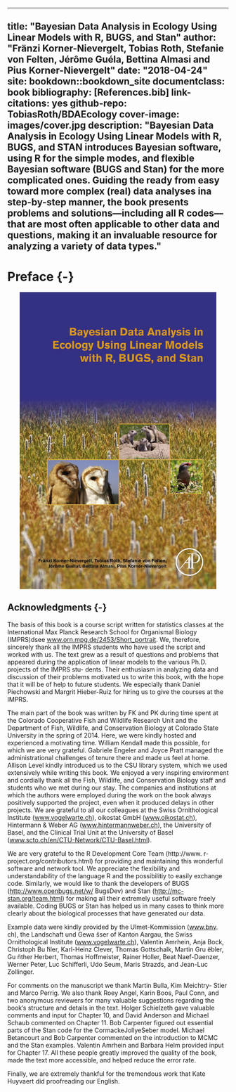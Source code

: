 
--- 
title: "Bayesian Data Analysis in Ecology Using Linear Models with R, BUGS, and Stan"
author: "Fränzi Korner-Nievergelt, Tobias Roth, Stefanie von Felten, Jérôme Guéla, Bettina Almasi and Pius Korner-Nievergelt"
date: "2018-04-24"
site: bookdown::bookdown_site
documentclass: book
bibliography: [References.bib]
link-citations: yes
github-repo: TobiasRoth/BDAEcology
cover-image: images/cover.jpg
description: "Bayesian Data Analysis in Ecology Using Linear Models with R, BUGS, and STAN introduces Bayesian software, using R for the simple modes, and flexible Bayesian software (BUGS and Stan) for the more complicated ones. Guiding the ready from easy toward more complex (real) data analyses ina step-by-step manner, the book presents problems and solutions—including all R codes—that are most often applicable to other data and questions, making it an invaluable resource for analyzing a variety of data types."
---

# Preface {-}

<a href="https://www.elsevier.com/books/bayesian-data-analysis-in-ecology-using-linear-models-with-r-bugs-and-stan/korner-nievergelt/978-0-12-801370-0" target="_blank"><img src="images/cover.jpg" width="448" style="display: block; margin: auto;" /></a>



## Acknowledgments {-}
The basis of this book is a course script written for statistics classes at the International Max Planck Research School for Organismal Biology (IMPRS)dsee www.orn.mpg.de/2453/Short_portrait. We, therefore, sincerely thank all the IMPRS students who have used the script and worked with us. The text grew as a result of questions and problems that appeared during the application of linear models to the various Ph.D. projects of the IMPRS stu- dents. Their enthusiasm in analyzing data and discussion of their problems motivated us to write this book, with the hope that it will be of help to future students. We especially thank Daniel Piechowski and Margrit Hieber-Ruiz for hiring us to give the courses at the IMPRS.

The main part of the book was written by FK and PK during time spent at the Colorado Cooperative Fish and Wildlife Research Unit and the Department of Fish, Wildlife, and Conservation Biology at Colorado State University in the spring of 2014. Here, we were kindly hosted and experienced a motivating time. William Kendall made this possible, for which we are very grateful. Gabriele Engeler and Joyce Pratt managed the administrational challenges of tenure there and made us feel at home. Allison Level kindly introduced us to the CSU library system, which we used extensively while writing this book. We enjoyed a very inspiring environment and cordially thank all the Fish, Wildlife, and Conservation Biology staff and students who we met during our stay.
The companies and institutions at which the authors were employed during the work on the book always positively supported the project, even when it produced delays in other projects. We are grateful to all our colleagues at the Swiss Ornithological Institute (www.vogelwarte.ch), oikostat GmbH (www.oikostat.ch), Hintermann & Weber AG (www.hintermannweber.ch), the University of Basel, and the Clinical Trial Unit at the University of Basel (www.scto.ch/en/CTU-Network/CTU-Basel.html).

We are very grateful to the R Development Core Team (http://www. r-project.org/contributors.html) for providing and maintaining this wonderful software and network tool. We appreciate the flexibility and understandability of the language R and the possibilitiy to easily exchange code. Similarly, we would like to thank the developers of BUGS (http://www.openbugs.net/w/ BugsDev) and Stan (http://mc-stan.org/team.html) for making all their extremely useful software freely available. Coding BUGS or Stan has helped us in many cases to think more clearly about the biological processes that have generated our data.

Example data were kindly provided by the Ulmet-Kommission (www.bnv. ch), the Landschaft und Gewa ̈sser of Kanton Aargau, the Swiss Ornithological Institute (www.vogelwarte.ch), Valentin Amrhein, Anja Bock, Christoph Bu ̈hler, Karl-Heinz Clever, Thomas Gottschalk, Martin Gru ̈ebler, Gu ̈nther Herbert, Thomas Hoffmeister, Rainer Holler, Beat Naef-Daenzer, Werner Peter, Luc Schifferli, Udo Seum, Maris Strazds, and Jean-Luc Zollinger.

For comments on the manuscript we thank Martin Bulla, Kim Meichtry- Stier and Marco Perrig. We also thank Roey Angel, Karin Boos, Paul Conn, and two anonymous reviewers for many valuable suggestions regarding the book’s structure and details in the text. Holger Schielzeth gave valuable comments and input for Chapter 10, and David Anderson and Michael Schaub commented on Chapter 11. Bob Carpenter figured out essential parts of the Stan code for the CormackeJollyeSeber model. Michael Betancourt and Bob Carpenter commented on the introduction to MCMC and the Stan examples. Valentin Amrhein and Barbara Helm provided input for Chapter 17. All these people greatly improved the quality of the book, made the text more accessible, and helped reduce the error rate.

Finally, we are extremely thankful for the tremendous work that Kate Huyvaert did proofreading our English.
